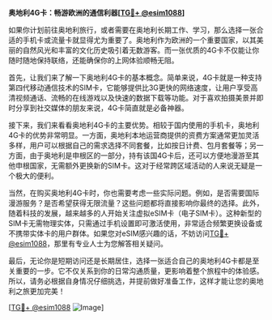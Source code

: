 **奥地利4G卡：畅游欧洲的通信利器[[TG💪+ @esim1088](https://t.me/s/esim1088)]**

如果你计划前往奥地利旅行，或者需要在奥地利长期工作、学习，那么选择一张合适的手机卡或流量卡就显得尤为重要了。奥地利作为欧洲的一个重要国家，以其美丽的自然风光和丰富的文化历史吸引着无数游客。而一张优质的4G卡不仅能让你随时随地保持联络，还能确保你的上网体验顺畅无阻。

首先，让我们来了解一下奥地利4G卡的基本概念。简单来说，4G卡就是一种支持第四代移动通信技术的SIM卡，它能够提供比3G更快的网络速度，让用户享受高清视频通话、流畅的在线游戏以及快速的数据下载等功能。对于喜欢拍摄美景并即时分享到社交媒体的朋友来说，4G卡简直就是必备神器。

接下来，我们来看看奥地利4G卡的主要优势。相较于国内使用的手机卡，奥地利4G卡的优势非常明显。一方面，奥地利本地运营商提供的资费方案通常更加灵活多样，用户可以根据自己的需求选择不同套餐，比如按日计费、包月套餐等；另一方面，由于奥地利是申根区的一部分，持有该国4G卡后，还可以方便地漫游至其他申根国家，无需额外更换新的SIM卡。这对于经常跨区域活动的人来说无疑是一个极大的便利。

当然，在购买奥地利4G卡时，你也需要考虑一些实际问题。例如，是否需要国际漫游服务？是否希望获得无限流量？这些问题都将直接影响你最终的选择。此外，随着科技的发展，越来越多的人开始关注虚拟eSIM卡（电子SIM卡）。这种新型的SIM卡无需物理实体，只需通过手机设置即可激活使用，非常适合频繁更换设备或不携带实体卡的用户群体。如果您对eSIM感兴趣的话，不妨访问[TG💪+ @esim1088](https://t.me/s/esim1088)，那里有专业人士为您解答相关疑问。

最后，无论你是短期访问还是长期居住，选择一张适合自己的奥地利4G卡都是至关重要的一步。它不仅关系到你的日常沟通质量，更影响着整个旅程中的体验感。所以，请务必根据自身情况仔细挑选，并提前做好准备工作，这样才能让您的奥地利之旅更加完美！

[[TG💪+ @esim1088](https://t.me/s/esim1088) ![Image](https://i.postimg.cc/4NQfJmqS/Snipaste-2025-05-13-00-14-12.png)]